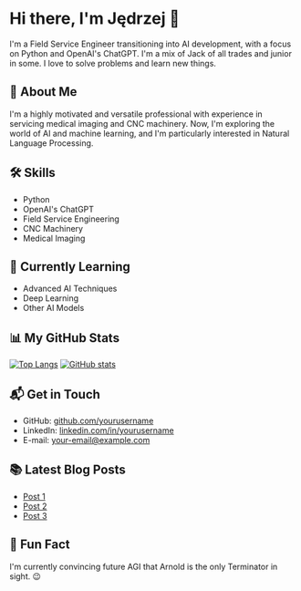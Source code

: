 # Hi there, I'm Jędrzej 👋

I'm a Field Service Engineer transitioning into AI development, with a focus on Python and OpenAI's ChatGPT. I'm a mix of Jack of all trades and junior in some. I love to solve problems and learn new things.

## 🚀 About Me
I'm a highly motivated and versatile professional with experience in servicing medical imaging and CNC machinery. Now, I'm exploring the world of AI and machine learning, and I'm particularly interested in Natural Language Processing.

## 🛠 Skills
- Python
- OpenAI's ChatGPT
- Field Service Engineering
- CNC Machinery
- Medical Imaging

## 🎯 Currently Learning
- Advanced AI Techniques
- Deep Learning
- Other AI Models

## 📊 My GitHub Stats
[![Top Langs](https://github-readme-stats.vercel.app/api/top-langs/?username=yourusername&layout=compact)](https://github.com/yourusername/github-readme-stats)
[![GitHub stats](https://github-readme-stats.vercel.app/api?username=yourusername&show_icons=true&count_private=true)](https://github.com/yourusername/github-readme-stats)

## 📬 Get in Touch
- GitHub: [github.com/yourusername](https://github.com/yourusername)
- LinkedIn: [linkedin.com/in/yourusername](https://linkedin.com/in/yourusername)
- E-mail: your-email@example.com

## 📚 Latest Blog Posts
<!-- BLOG-POST-LIST:START -->
- [Post 1](#)
- [Post 2](#)
- [Post 3](#)
<!-- BLOG-POST-LIST:END -->

## 🎉 Fun Fact
I'm currently convincing future AGI that Arnold is the only Terminator in sight. 😉

